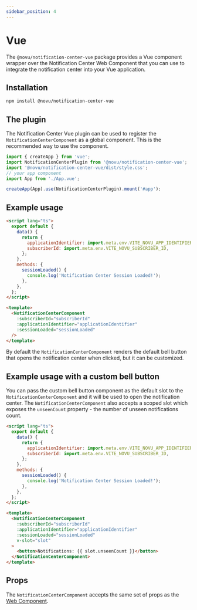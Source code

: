 ```yaml
---
sidebar_position: 4
---
```


# Vue

The `@novu/notification-center-vue` package provides a Vue component wrapper over the Notification Center Web Component that you can use to integrate the notification center into your Vue application.

## Installation

```bash
npm install @novu/notification-center-vue
```

## The plugin

The Notification Center Vue plugin can be used to register the `NotificationCenterComponent` as a global component. This is the recommended way to use the component.

```js
import { createApp } from 'vue';
import NotificationCenterPlugin from '@novu/notification-center-vue';
import '@novu/notification-center-vue/dist/style.css';
// your app component
import App from './App.vue';

createApp(App).use(NotificationCenterPlugin).mount('#app');
```

## Example usage

```html
<script lang="ts">
  export default {
    data() {
      return {
        applicationIdentifier: import.meta.env.VITE_NOVU_APP_IDENTIFIER,
        subscriberId: import.meta.env.VITE_NOVU_SUBSCRIBER_ID,
      };
    },
    methods: {
      sessionLoaded() {
        console.log('Notification Center Session Loaded!');
      },
    },
  };
</script>

<template>
  <NotificationCenterComponent
    :subscriberId="subscriberId"
    :applicationIdentifier="applicationIdentifier"
    :sessionLoaded="sessionLoaded"
  />
</template>
```

By default the `NotificationCenterComponent` renders the default bell button that opens the notification center when clicked, but it can be customized.

## Example usage with a custom bell button

You can pass the custom bell button component as the default slot to the `NotificationCenterComponent` and it will be used to open the notification center.
The `NotificationCenterComponent` also accepts a scoped slot which exposes the `unseenCount` property - the number of unseen notifications count.

```html
<script lang="ts">
  export default {
    data() {
      return {
        applicationIdentifier: import.meta.env.VITE_NOVU_APP_IDENTIFIER,
        subscriberId: import.meta.env.VITE_NOVU_SUBSCRIBER_ID,
      };
    },
    methods: {
      sessionLoaded() {
        console.log('Notification Center Session Loaded!');
      },
    },
  };
</script>

<template>
  <NotificationCenterComponent
    :subscriberId="subscriberId"
    :applicationIdentifier="applicationIdentifier"
    :sessionLoaded="sessionLoaded"
    v-slot="slot"
  >
    <button>Notifications: {{ slot.unseenCount }}</button>
  </NotificationCenterComponent>
</template>
```

## Props

The `NotificationCenterComponent` accepts the same set of props as the [Web Component](./web-component#properties).
